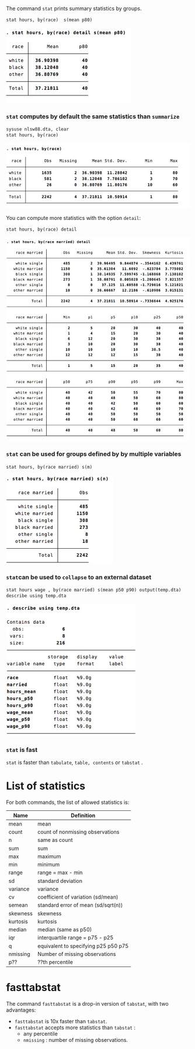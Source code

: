 
The command `stat` prints summary statistics by groups. 

```
stat hours, by(race)  s(mean p80)
```
![](img/sum6.jpg)



### `stat` computes by default the same statistics than `summarize` 

```
sysuse nlsw88.dta, clear
stat hours, by(race) 
```
![](img/sum.jpg)

You can compute more statistics with the option `detail`:
```
stat hours, by(race) detail
```
![](img/sum3.jpg)


### `stat` can be used for groups defined by  by multiple variables

```
stat hours, by(race married) s(m)
```
![](img/sum4.jpg)


### `stat`can be used to `collapse` to an external dataset

```
stat hours wage , by(race married) s(mean p50 p90) output(temp.dta)
describe using temp.dta
```
![](img/sum5.jpg)


### `stat` is fast
`stat` is faster than `tabulate`, `table, contents` or `tabstat` .

# List of statistics

For both commands, the list of allowed statistics is:

Name | Definition
---|---
mean          | mean
count         | count of nonmissing observations
n             | same as count
sum           | sum
max           | maximum
min           | minimum
range         | range = max - min
sd            | standard deviation
variance      | variance
cv            | coefficient of variation (sd/mean)
semean        | standard error of mean (sd/sqrt(n))
skewness      | skewness
kurtosis      | kurtosis
median        | median (same as p50)
iqr           | interquartile range = p75 - p25
q             | equivalent to specifying p25 p50 p75
nmissing	|	Number of missing observations
p??			|	??th percentile

# fasttabstat

The command `fasttabstat` is a drop-in version of `tabstat`, with two advantages:
- `fasttabstat`  is 10x faster than `tabstat`.
- `fasttabstat` accepts more statistics than `tabstat` : 
	- any percentile 
	- `nmissing` : number of missing observations.

